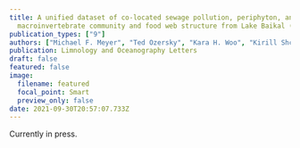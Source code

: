 ```yaml
---
title: A unified dataset of co-located sewage pollution, periphyton, and benthic
  macroinvertebrate community and food web structure from Lake Baikal (Siberia)
publication_types: ["9"]
authors: ["Michael F. Meyer", "Ted Ozersky", "Kara H. Woo", "Kirill Shchapov", "Aaron W. E. Galloway", "Julie B. Schram", "Daniel D. Snow", "Maxim A. Timofeyev", "Dmitry Yu. Karnaukhov", "Matthew R. Brousil", "Stephanie E. Hampton"]
publication: Limnology and Oceanography Letters
draft: false
featured: false
image:
  filename: featured
  focal_point: Smart
  preview_only: false
date: 2021-09-30T20:57:07.733Z
---
```


Currently in press.
